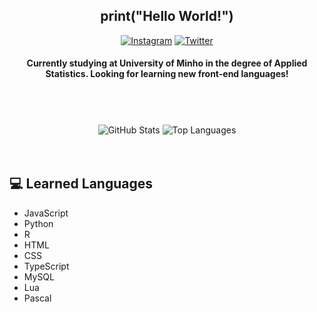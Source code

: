 <h2 align="center">print("Hello World!")</h2>

<div align="center">
  
  <a href="https://www.instagram.com/martimr33/" target="_blank">![Instagram](https://img.shields.io/badge/-@martimr33-purple?style=for-the-badge&logo=Instagram&logoColor=white)</a>
  <a href="https://twitter.com/martimr33" target="_blank">![Twitter](https://img.shields.io/badge/-@martimr33-blue?style=for-the-badge&logo=twitter)</a>
  
</div>

<h4 align="center">Currently studying at University of Minho in the degree of Applied Statistics. Looking for learning new front-end languages!</h4>

<div>ㅤ</div>
<div>ㅤ</div>

<div align="center">
  
  ![GitHub Stats](https://github-readme-stats.vercel.app/api?username=martimr33&count_private=true&show_icons=true&theme=tokyonight&hide=contribs&hide_border=true)
  ![Top Languages](https://github-readme-stats.vercel.app/api/top-langs/?username=martimr33&count_private=true&layout=compact&theme=tokyonight&hide_border=true)
  
</div>ㅤ

## 💻 Learned Languages

- JavaScript
- Python
- R
- HTML
- CSS
- TypeScript
- MySQL
- Lua
- Pascal
